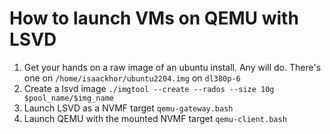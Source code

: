 # How to launch VMs on QEMU with LSVD

1. Get your hands on a raw image of an ubuntu install. Any will do. There's one
   on `/home/isaackhor/ubuntu2204.img` on `dl380p-6`
2. Create a lsvd image `./imgtool --create --rados --size 10g $pool_name/$img_name`
3. Launch LSVD as a NVMF target `qemu-gateway.bash`
4. Launch QEMU with the mounted NVMF target `qemu-client.bash`
